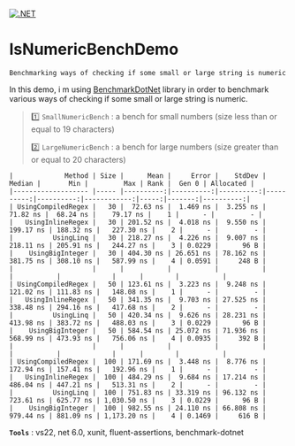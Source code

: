 [![.NET](https://github.com/aimenux/IsNumericBenchDemo/actions/workflows/ci.yml/badge.svg?branch=main)](https://github.com/aimenux/IsNumericBenchDemo/actions/workflows/ci.yml)

# IsNumericBenchDemo
```
Benchmarking ways of checking if some small or large string is numeric
```

In this demo, i m using [BenchmarkDotNet](https://github.com/dotnet/BenchmarkDotNet) library in order to benchmark various ways of checking if some small or large string is numeric.
>
> :one: `SmallNumericBench` : a bench for small numbers (size less than or equal to 19 characters)
>
> :two: `LargeNumericBench` : a bench for large numbers (size greater than or equal to 20 characters)
>

```
|             Method | Size |      Mean |     Error |    StdDev |    Median |       Min |         Max | Rank |  Gen 0 | Allocated |
|------------------- |----- |----------:|----------:|----------:|----------:|----------:|------------:|-----:|-------:|----------:|
| UsingCompiledRegex |   30 |  72.63 ns |  1.469 ns |  3.255 ns |  71.82 ns |  68.24 ns |    79.17 ns |    1 |      - |         - |
|   UsingInlineRegex |   30 | 201.52 ns |  4.018 ns |  9.550 ns | 199.17 ns | 188.32 ns |   227.30 ns |    2 |      - |         - |
|          UsingLinq |   30 | 218.27 ns |  4.226 ns |  9.007 ns | 218.11 ns | 205.91 ns |   244.27 ns |    3 | 0.0229 |      96 B |
|    UsingBigInteger |   30 | 404.30 ns | 26.651 ns | 78.162 ns | 381.75 ns | 308.10 ns |   587.99 ns |    4 | 0.0591 |     248 B |
|                    |      |           |           |           |           |           |             |      |        |           |
| UsingCompiledRegex |   50 | 123.61 ns |  3.223 ns |  9.248 ns | 121.02 ns | 111.83 ns |   148.08 ns |    1 |      - |         - |
|   UsingInlineRegex |   50 | 341.35 ns |  9.703 ns | 27.525 ns | 338.48 ns | 294.16 ns |   417.68 ns |    2 |      - |         - |
|          UsingLinq |   50 | 420.34 ns |  9.626 ns | 28.231 ns | 413.98 ns | 383.72 ns |   488.03 ns |    3 | 0.0229 |      96 B |
|    UsingBigInteger |   50 | 584.54 ns | 25.072 ns | 71.936 ns | 568.99 ns | 473.93 ns |   756.06 ns |    4 | 0.0935 |     392 B |
|                    |      |           |           |           |           |           |             |      |        |           |
| UsingCompiledRegex |  100 | 171.69 ns |  3.448 ns |  8.776 ns | 172.94 ns | 157.41 ns |   192.96 ns |    1 |      - |         - |
|   UsingInlineRegex |  100 | 484.29 ns |  9.684 ns | 17.214 ns | 486.04 ns | 447.21 ns |   513.31 ns |    2 |      - |         - |
|          UsingLinq |  100 | 751.83 ns | 33.319 ns | 96.132 ns | 723.61 ns | 625.77 ns | 1,030.50 ns |    3 | 0.0229 |      96 B |
|    UsingBigInteger |  100 | 982.55 ns | 24.110 ns | 66.808 ns | 979.44 ns | 881.09 ns | 1,173.20 ns |    4 | 0.1469 |     616 B |
```

>
**`Tools`** : vs22, net 6.0, xunit, fluent-assertions, benchmark-dotnet